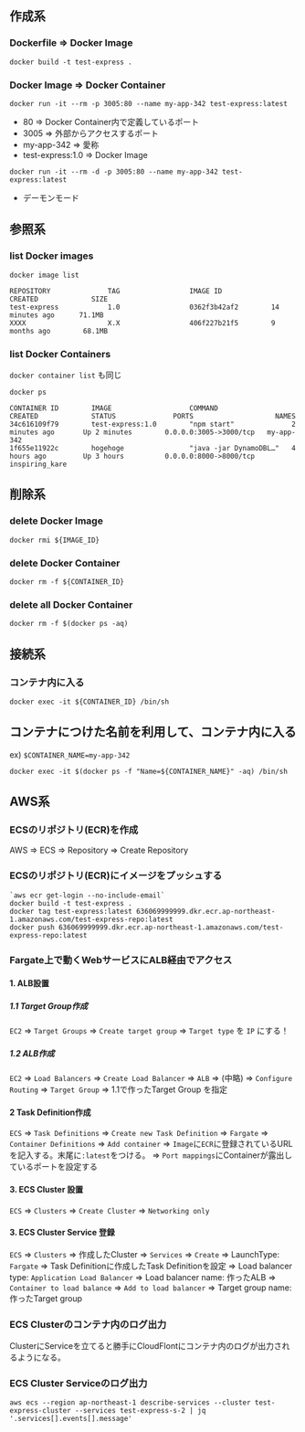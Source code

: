 
## 作成系

### Dockerfile => Docker Image
```
docker build -t test-express .
```

### Docker Image => Docker Container

```
docker run -it --rm -p 3005:80 --name my-app-342 test-express:latest
```

* 80 => Docker Container内で定義しているポート
* 3005 => 外部からアクセスするポート
* my-app-342 => 愛称
* test-express:1.0 => Docker Image

```
docker run -it --rm -d -p 3005:80 --name my-app-342 test-express:latest
```

* デーモンモード

## 参照系

### list Docker images

```
docker image list
```

```
REPOSITORY              TAG                 IMAGE ID            CREATED             SIZE
test-express            1.0                 0362f3b42af2        14 minutes ago      71.1MB
XXXX                    X.X                 406f227b21f5        9 months ago        68.1MB
```


### list Docker Containers

`docker container list` も同じ

```
docker ps
```

```
CONTAINER ID        IMAGE                   COMMAND                  CREATED             STATUS              PORTS                    NAMES
34c616109f79        test-express:1.0        "npm start"              2 minutes ago       Up 2 minutes        0.0.0.0:3005->3000/tcp   my-app-342
1f655e11922c        hogehoge                "java -jar DynamoDBL…"   4 hours ago         Up 3 hours          0.0.0.0:8000->8000/tcp   inspiring_kare
```

## 削除系

### delete Docker Image
```
docker rmi ${IMAGE_ID}
```
### delete Docker Container
```
docker rm -f ${CONTAINER_ID}
```
### delete all Docker Container
```
docker rm -f $(docker ps -aq)
```

## 接続系

### コンテナ内に入る
```
docker exec -it ${CONTAINER_ID} /bin/sh
```

## コンテナにつけた名前を利用して、コンテナ内に入る
ex) `$CONTAINER_NAME=my-app-342`

```
docker exec -it $(docker ps -f "Name=${CONTAINER_NAME}" -aq) /bin/sh
```

## AWS系

### ECSのリポジトリ(ECR)を作成

AWS => ECS => Repository => Create Repository

### ECSのリポジトリ(ECR)にイメージをプッシュする

```
`aws ecr get-login --no-include-email`
docker build -t test-express .
docker tag test-express:latest 636069999999.dkr.ecr.ap-northeast-1.amazonaws.com/test-express-repo:latest
docker push 636069999999.dkr.ecr.ap-northeast-1.amazonaws.com/test-express-repo:latest
```
### Fargate上で動くWebサービスにALB経由でアクセス

#### 1. ALB設置

##### 1.1 Target Group作成

`EC2` => `Target Groups` => `Create target group` => `Target type` を `IP` にする！

##### 1.2 ALB作成

`EC2` => `Load Balancers` => `Create Load Balancer` => `ALB`
=> (中略) => `Configure Routing` => `Target Group`
=> 1.1で作ったTarget Group を指定


#### 2 Task Definition作成

`ECS` => `Task Definitions` => `Create new Task Definition`
=> `Fargate` => `Container Definitions` => `Add container`
=> `Image`に`ECR`に登録されているURLを記入する。末尾に`:latest`をつける。
=> `Port mappings`にContainerが露出しているポートを設定する

#### 3. ECS Cluster 設置

`ECS` => `Clusters` => `Create Cluster` => `Networking only`


#### 3. ECS Cluster Service 登録

`ECS` => `Clusters` => 作成したCluster
=> `Services` => `Create`
=> LaunchType: `Fargate` => Task Definitionに作成したTask Definitionを設定
=> Load balancer type: `Application Load Balancer`
=> Load balancer name: 作ったALB => `Container to load balance`
=> `Add to load balancer` => Target group name: 作ったTarget group


### ECS Clusterのコンテナ内のログ出力

ClusterにServiceを立てると勝手にCloudFlontにコンテナ内のログが出力されるようになる。

### ECS Cluster Serviceのログ出力

```
aws ecs --region ap-northeast-1 describe-services --cluster test-express-cluster --services test-express-s-2 | jq '.services[].events[].message'
```
